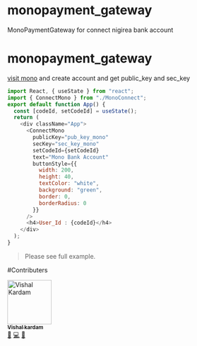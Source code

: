 # monopayment_gateway

MonoPaymentGateway for connect nigirea bank account

# monopayment_gateway

[visit mono](https://mono.co/) and create account and get public_key
and sec_key

```js
import React, { useState } from "react";
import { ConnectMono } from "./MonoConnect";
export default function App() {
  const [codeId, setCodeId] = useState();
  return (
    <div className="App">
      <ConnectMono
        publicKey="pub_key_mono"
        secKey="sec_key_mono"
        setCodeId={setCodeId}
        text="Mono Bank Account"
        buttonStyle={{
          width: 200,
          height: 40,
          textColor: "white",
          background: "green",
          border: 0,
          borderRadius: 0
        }}
      />
      <h4>User_Id : {codeId}</h4>
    </div>
  );
}
```
> Please see full example.

#Contributers
<!-- ALL-CONTRIBUTORS-LIST:START - Do not remove or modify this section -->
<!-- prettier-ignore -->
<td align="center">
		<a href="https://in.linkedin.com/in/vishal-kardam-425186220">
			<img src="https://avatars.githubusercontent.com/u/90035664?v=4" width="100px;" alt="Vishal Kardam"/>
			<br />
			<sub><b>Vishal kardam</b></sub>
		</a><br />
		<a href="#ideas-vishalkardam" title="Ideas, Planning, & Feedback">🤔</a> 
		<a href="#" title="Code">💻</a> 
		<a href="https://github.com/vishalkardam1508" title="Documentation">📖</a>
	</td>


